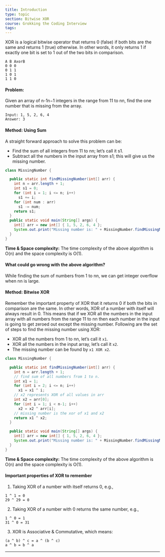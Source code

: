 ```yaml
---
title: Introduction
type: topic
section: Bitwise XOR
course: Grokking the Coding Interview
tags:
---
```

XOR is a logical bitwise operator that returns 0 (false) if both bits are the same and returns 1 (true) otherwise. In other words, it only returns 1 if exactly one bit is set to 1 out of the two bits in comparison.
```
A B AxorB
0 0 0
0 1 1
1 0 1
1 1 0
```

#### Problem:
Given an array of n-1n−1 integers in the range from 11 to nn, find the one number that is missing from the array.
```
Input: 1, 5, 2, 6, 4
Answer: 3
```

#### Method: Using Sum
A straight forward approach to solve this problem can be:
- Find the sum of all integers from 11 to nn; let’s call it s1.
- Subtract all the numbers in the input array from s1; this will give us the missing number.
```java
class MissingNumber {

  public static int findMissingNumber(int[] arr) {
    int n = arr.length + 1;
    int s1 = 0;
    for (int i = 1; i <= n; i++)
      s1 += i;
    for (int num : arr)
      s1 -= num;
    return s1;
  }
  public static void main(String[] args) {
    int[] arr = new int[] { 1, 5, 2, 6, 4 };
    System.out.print("Missing number is: " + MissingNumber.findMissingNumber(arr));
  }
}
```

**Time & Space complexity:** The time complexity of the above algorithm is O(n) and the space complexity is O(1).

#### What could go wrong with the above algorithm?
While finding the sum of numbers from 1 to nn, we can get integer overflow when nn is large.

#### Method: Bitwise XOR
Remember the important property of XOR that it returns 0 if both the bits in comparison are the same. In other words, XOR of a number with itself will always result in 0. This means that if we XOR all the numbers in the input array with all numbers from the range 11 to nn then each number in the input is going to get zeroed out except the missing number. Following are the set of steps to find the missing number using XOR:
- XOR all the numbers from 1 to nn, let’s call it `x1`.
- XOR all the numbers in the input array, let’s call it `x2`.
- The missing number can be found by `x1 XOR x2`.
```java
class MissingNumber {

  public static int findMissingNumber(int[] arr) {
    int n = arr.length + 1;
    // find sum of all numbers from 1 to n.
    int x1 = 1;
    for (int i = 2; i <= n; i++)
      x1 = x1 ^ i;
    // x2 represents XOR of all values in arr
    int x2 = arr[0];
    for (int i = 1; i < n-1; i++)
      x2 = x2 ^ arr[i];
    // missing number is the xor of x1 and x2
    return x1 ^ x2;
  }

  public static void main(String[] args) {
    int[] arr = new int[] { 1, 5, 2, 6, 4 };
    System.out.print("Missing number is: " + MissingNumber.findMissingNumber(arr));
  }
}
```
**Time & Space complexity:** The time complexity of the above algorithm is O(n) and the space complexity is O(1).

#### Important properties of XOR to remember
1. Taking XOR of a number with itself returns 0, e.g.,
```
1 ^ 1 = 0
29 ^ 29 = 0
```
2. Taking XOR of a number with 0 returns the same number, e.g.,
```
1 ^ 0 = 1
31 ^ 0 = 31
```
3. XOR is Associative & Commutative, which means:
```
(a ^ b) ^ c = a ^ (b ^ c)
a ^ b = b ^ a
```

---